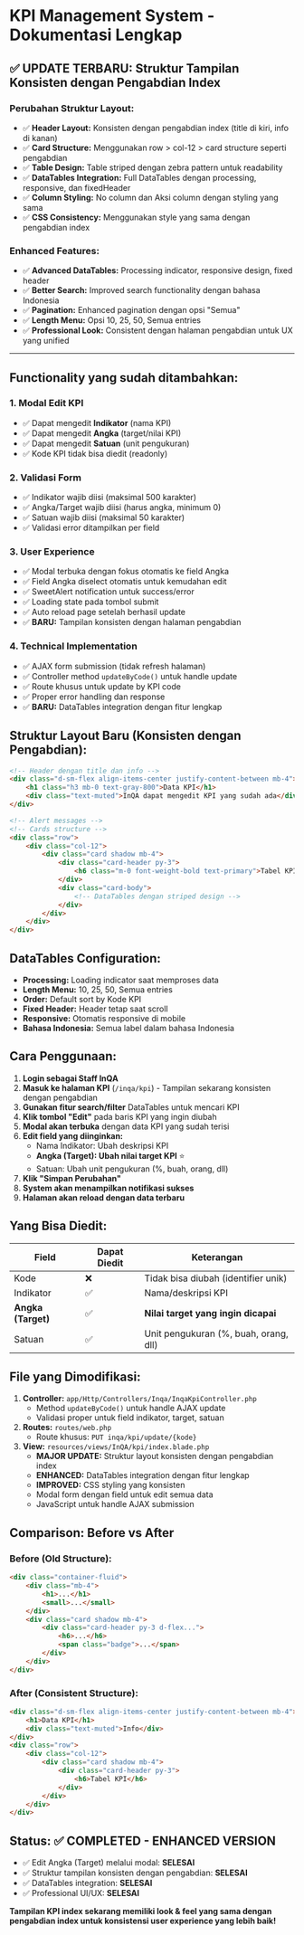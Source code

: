 # KPI Management System - Dokumentasi Lengkap

## ✅ UPDATE TERBARU: Struktur Tampilan Konsisten dengan Pengabdian Index

### Perubahan Struktur Layout:

-   ✅ **Header Layout:** Konsisten dengan pengabdian index (title di kiri, info di kanan)
-   ✅ **Card Structure:** Menggunakan row > col-12 > card structure seperti pengabdian
-   ✅ **Table Design:** Table striped dengan zebra pattern untuk readability
-   ✅ **DataTables Integration:** Full DataTables dengan processing, responsive, dan fixedHeader
-   ✅ **Column Styling:** No column dan Aksi column dengan styling yang sama
-   ✅ **CSS Consistency:** Menggunakan style yang sama dengan pengabdian index

### Enhanced Features:

-   ✅ **Advanced DataTables:** Processing indicator, responsive design, fixed header
-   ✅ **Better Search:** Improved search functionality dengan bahasa Indonesia
-   ✅ **Pagination:** Enhanced pagination dengan opsi "Semua"
-   ✅ **Length Menu:** Opsi 10, 25, 50, Semua entries
-   ✅ **Professional Look:** Consistent dengan halaman pengabdian untuk UX yang unified

---

## Functionality yang sudah ditambahkan:

### 1. Modal Edit KPI

-   ✅ Dapat mengedit **Indikator** (nama KPI)
-   ✅ Dapat mengedit **Angka** (target/nilai KPI)
-   ✅ Dapat mengedit **Satuan** (unit pengukuran)
-   ✅ Kode KPI tidak bisa diedit (readonly)

### 2. Validasi Form

-   ✅ Indikator wajib diisi (maksimal 500 karakter)
-   ✅ Angka/Target wajib diisi (harus angka, minimum 0)
-   ✅ Satuan wajib diisi (maksimal 50 karakter)
-   ✅ Validasi error ditampilkan per field

### 3. User Experience

-   ✅ Modal terbuka dengan fokus otomatis ke field Angka
-   ✅ Field Angka diselect otomatis untuk kemudahan edit
-   ✅ SweetAlert notification untuk success/error
-   ✅ Loading state pada tombol submit
-   ✅ Auto reload page setelah berhasil update
-   ✅ **BARU:** Tampilan konsisten dengan halaman pengabdian

### 4. Technical Implementation

-   ✅ AJAX form submission (tidak refresh halaman)
-   ✅ Controller method `updateByCode()` untuk handle update
-   ✅ Route khusus untuk update by KPI code
-   ✅ Proper error handling dan response
-   ✅ **BARU:** DataTables integration dengan fitur lengkap

## Struktur Layout Baru (Konsisten dengan Pengabdian):

```html
<!-- Header dengan title dan info -->
<div class="d-sm-flex align-items-center justify-content-between mb-4">
    <h1 class="h3 mb-0 text-gray-800">Data KPI</h1>
    <div class="text-muted">InQA dapat mengedit KPI yang sudah ada</div>
</div>

<!-- Alert messages -->
<!-- Cards structure -->
<div class="row">
    <div class="col-12">
        <div class="card shadow mb-4">
            <div class="card-header py-3">
                <h6 class="m-0 font-weight-bold text-primary">Tabel KPI</h6>
            </div>
            <div class="card-body">
                <!-- DataTables dengan striped design -->
            </div>
        </div>
    </div>
</div>
```

## DataTables Configuration:

-   **Processing:** Loading indicator saat memproses data
-   **Length Menu:** 10, 25, 50, Semua entries
-   **Order:** Default sort by Kode KPI
-   **Fixed Header:** Header tetap saat scroll
-   **Responsive:** Otomatis responsive di mobile
-   **Bahasa Indonesia:** Semua label dalam bahasa Indonesia

## Cara Penggunaan:

1. **Login sebagai Staff InQA**
2. **Masuk ke halaman KPI** (`/inqa/kpi`) - Tampilan sekarang konsisten dengan pengabdian
3. **Gunakan fitur search/filter** DataTables untuk mencari KPI
4. **Klik tombol "Edit"** pada baris KPI yang ingin diubah
5. **Modal akan terbuka** dengan data KPI yang sudah terisi
6. **Edit field yang diinginkan:**
    - Nama Indikator: Ubah deskripsi KPI
    - **Angka (Target): Ubah nilai target KPI** ⭐
    - Satuan: Ubah unit pengukuran (%, buah, orang, dll)
7. **Klik "Simpan Perubahan"**
8. **System akan menampilkan notifikasi sukses**
9. **Halaman akan reload dengan data terbaru**

## Yang Bisa Diedit:

| Field              | Dapat Diedit | Keterangan                            |
| ------------------ | ------------ | ------------------------------------- |
| Kode               | ❌           | Tidak bisa diubah (identifier unik)   |
| Indikator          | ✅           | Nama/deskripsi KPI                    |
| **Angka (Target)** | ✅           | **Nilai target yang ingin dicapai**   |
| Satuan             | ✅           | Unit pengukuran (%, buah, orang, dll) |

## File yang Dimodifikasi:

1. **Controller:** `app/Http/Controllers/Inqa/InqaKpiController.php`
    - Method `updateByCode()` untuk handle AJAX update
    - Validasi proper untuk field indikator, target, satuan
2. **Routes:** `routes/web.php`
    - Route khusus: `PUT inqa/kpi/update/{kode}`
3. **View:** `resources/views/InQA/kpi/index.blade.php`
    - **MAJOR UPDATE:** Struktur layout konsisten dengan pengabdian index
    - **ENHANCED:** DataTables integration dengan fitur lengkap
    - **IMPROVED:** CSS styling yang konsisten
    - Modal form dengan field untuk edit semua data
    - JavaScript untuk handle AJAX submission

## Comparison: Before vs After

### Before (Old Structure):

```html
<div class="container-fluid">
    <div class="mb-4">
        <h1>...</h1>
        <small>...</small>
    </div>
    <div class="card shadow mb-4">
        <div class="card-header py-3 d-flex...">
            <h6>...</h6>
            <span class="badge">...</span>
        </div>
    </div>
</div>
```

### After (Consistent Structure):

```html
<div class="d-sm-flex align-items-center justify-content-between mb-4">
    <h1>Data KPI</h1>
    <div class="text-muted">Info</div>
</div>
<div class="row">
    <div class="col-12">
        <div class="card shadow mb-4">
            <div class="card-header py-3">
                <h6>Tabel KPI</h6>
            </div>
        </div>
    </div>
</div>
```

## Status: ✅ COMPLETED - ENHANCED VERSION

-   ✅ Edit Angka (Target) melalui modal: **SELESAI**
-   ✅ Struktur tampilan konsisten dengan pengabdian: **SELESAI**
-   ✅ DataTables integration: **SELESAI**
-   ✅ Professional UI/UX: **SELESAI**

**Tampilan KPI index sekarang memiliki look & feel yang sama dengan pengabdian index untuk konsistensi user experience yang lebih baik!**
